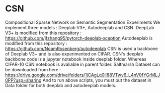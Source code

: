 # CSN
Compositional Sparse Network on Semantic Segmentation Experiments 
We implement three models : Deeplab V3+, Autodeeplab and CSN. 
DeepLab V3+ is modified from this repository : https://github.com/jfzhang95/pytorch-deeplab-xception
Autodeeplab is modified from this repository : https://github.com/NoamRosenberg/autodeeplab 
CSN is used a backbone of Deeplab V3+ and is also experimented on CIFAR. CSN's deeplab backbone code is a jupyter notebook inside deeplab folder. 
Whereas CIFAR-10 CSN notebook is avaliable in parent folder. 
Saltmarsh Dataset can be downloaded from here : https://drive.google.com/drive/folders/1jCAgLq0iI88VTwv6_L4nV0fYGrMLJ0PP?usp=sharing
And to run above scripts, you must put the dataset in Data folder for both deeplab and autodeeplab models. 
